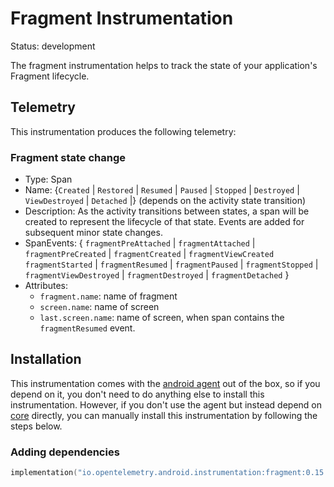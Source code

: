 # Fragment Instrumentation

Status: development

The fragment instrumentation helps to track the state of your application's Fragment lifecycle.

## Telemetry

This instrumentation produces the following telemetry:

### Fragment state change

* Type: Span
* Name: {`Created` | `Restored` | `Resumed` | `Paused` | `Stopped` | `Destroyed` | `ViewDestroyed` | `Detached` |} (depends on the activity state transition)
* Description: As the activity transitions between states, a span will be created to represent the
  lifecycle of that state. Events are added for subsequent minor state changes.
* SpanEvents: {
  `fragmentPreAttached` | `fragmentAttached` | `fragmentPreCreated` | `fragmentCreated` | `fragmentViewCreated`
  `fragmentStarted` | `fragmentResumed` | `fragmentPaused` | `fragmentStopped` |
  `fragmentViewDestroyed` | `fragmentDestroyed` | `fragmentDetached` }
* Attributes:
    * `fragment.name`:  name of fragment
    * `screen.name`:  name of screen
    * `last.screen.name`:  name of screen, when span contains the `fragmentResumed` event.

## Installation

This instrumentation comes with the [android agent](../../android-agent) out of the box, so
if you depend on it, you don't need to do anything else to install this instrumentation.
However, if you don't use the agent but instead depend on [core](../../core) directly, you can
manually install this instrumentation by following the steps below.

### Adding dependencies

```kotlin
implementation("io.opentelemetry.android.instrumentation:fragment:0.15.0-alpha")
```
